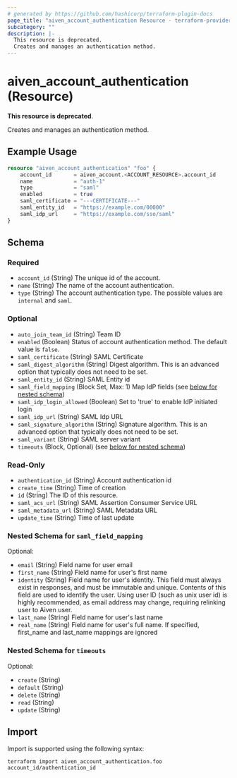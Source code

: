 ```yaml
---
# generated by https://github.com/hashicorp/terraform-plugin-docs
page_title: "aiven_account_authentication Resource - terraform-provider-aiven"
subcategory: ""
description: |-
  This resource is deprecated.
  Creates and manages an authentication method.
---
```


# aiven_account_authentication (Resource)

**This resource is deprecated**. 
		
Creates and manages an authentication method.

## Example Usage

```terraform
resource "aiven_account_authentication" "foo" {
    account_id       = aiven_account.<ACCOUNT_RESOURCE>.account_id
    name             = "auth-1"
    type             = "saml"
    enabled          = true
    saml_certificate = "---CERTIFICATE---"
    saml_entity_id   = "https://example.com/00000"
    saml_idp_url     = "https://example.com/sso/saml"
}
```

<!-- schema generated by tfplugindocs -->
## Schema

### Required

- `account_id` (String) The unique id of the account.
- `name` (String) The name of the account authentication.
- `type` (String) The account authentication type. The possible values are `internal` and `saml`.

### Optional

- `auto_join_team_id` (String) Team ID
- `enabled` (Boolean) Status of account authentication method. The default value is `false`.
- `saml_certificate` (String) SAML Certificate
- `saml_digest_algorithm` (String) Digest algorithm. This is an advanced option that typically does not need to be set.
- `saml_entity_id` (String) SAML Entity id
- `saml_field_mapping` (Block Set, Max: 1) Map IdP fields (see [below for nested schema](#nestedblock--saml_field_mapping))
- `saml_idp_login_allowed` (Boolean) Set to 'true' to enable IdP initiated login
- `saml_idp_url` (String) SAML Idp URL
- `saml_signature_algorithm` (String) Signature algorithm. This is an advanced option that typically does not need to be set.
- `saml_variant` (String) SAML server variant
- `timeouts` (Block, Optional) (see [below for nested schema](#nestedblock--timeouts))

### Read-Only

- `authentication_id` (String) Account authentication id
- `create_time` (String) Time of creation
- `id` (String) The ID of this resource.
- `saml_acs_url` (String) SAML Assertion Consumer Service URL
- `saml_metadata_url` (String) SAML Metadata URL
- `update_time` (String) Time of last update

<a id="nestedblock--saml_field_mapping"></a>
### Nested Schema for `saml_field_mapping`

Optional:

- `email` (String) Field name for user email
- `first_name` (String) Field name for user's first name
- `identity` (String) Field name for user's identity. This field must always exist in responses, and must be immutable and unique. Contents of this field are used to identify the user. Using user ID (such as unix user id) is highly recommended, as email address may change, requiring relinking user to Aiven user.
- `last_name` (String) Field name for user's last name
- `real_name` (String) Field name for user's full name. If specified, first_name and last_name mappings are ignored


<a id="nestedblock--timeouts"></a>
### Nested Schema for `timeouts`

Optional:

- `create` (String)
- `default` (String)
- `delete` (String)
- `read` (String)
- `update` (String)

## Import

Import is supported using the following syntax:

```shell
terraform import aiven_account_authentication.foo account_id/authentication_id
```
